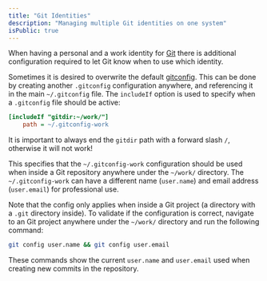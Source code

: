 ```yaml
---
title: "Git Identities"
description: "Managing multiple Git identities on one system"
isPublic: true
---
```


When having a personal and a work identity for [Git](git) there is additional
configuration required to let Git know when to use which identity.

Sometimes it is desired to overwrite the default [gitconfig](gitconfig).
This can be done by creating another `.gitconfig` configuration anywhere, and
referencing it in the main `~/.gitconfig` file. The `includeIf` option is used
to specify when a `.gitconfig` file should be active:

```ini
[includeIf "gitdir:~/work/"]
    path = ~/.gitconfig-work
```

It is important to always end the `gitdir` path with a forward slash `/`,
otherwise it will not work!

This specifies that the `~/.gitconfig-work` configuration should be used when
inside a Git repository anywhere under the `~/work/` directory. The
`~/.gitconfig-work` can have a different name (`user.name`) and email address
(`user.email`) for professional use.

Note that the config only applies when inside a Git project (a directory with a
`.git` directory inside). To validate if the configuration is correct, navigate
to an Git project anywhere under the `~/work/` directory and run the following
command:

```sh
git config user.name && git config user.email
```

These commands show the current `user.name` and `user.email` used when creating
new commits in the repository.
